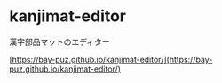 # kanjimat-editor

漢字部品マットのエディター

[https://bay-puz.github.io/kanjimat-editor/](https://bay-puz.github.io/kanjimat-editor/)
